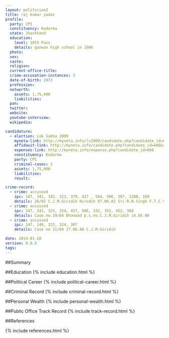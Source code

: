```yaml
---
layout: politician2
title: raj kumar yadav
profile: 
  party: CPI
  constituency: Kodarma
  state: Jharkhand
  education: 
    level: 10th Pass
    details: ganwan high school in 1986
  photo: 
  sex: 
  caste: 
  religion: 
  current-office-title: 
  crime-accusation-instances: 3
  date-of-birth: 1973
  profession: 
  networth: 
    assets: 1,75,000
    liabilities: 
  pan: 
  twitter: 
  website: 
  youtube-interview: 
  wikipedia: 

candidature: 
  - election: Lok Sabha 2009
    myneta-link: http://myneta.info/ls2009/candidate.php?candidate_id=660
    affidavit-link: http://myneta.info/candidate.php?candidate_id=660&scan=original
    expenses-link: http://myneta.info/expense.php?candidate_id=660
    constituency: Kodarma 
    party: CPI
    criminal-cases: 3
    assets: 1,75,000
    liabilities: 
    result:  

crime-record: 
  - crime: accussed
    ipc: 147, 341, 342, 323, 379, 427 , 504, 506, 307, 120B, 109
    details: 26/02 C.J.M.Giridih Hirodih 07.06.02 Sri R.N.Singh F.T.C.VIII,Giridih 23.08.04 
  - crime: accussed
    ipc: 147, 341, 323, 324, 427, 506, 332, 353, 452, 384
    details: Case.no.19/04 Dhanwad p.s.no.C.J.M.Giridih 14.05.08 
  - crime: accussed
    ipc: 147, 148, 323, 324, 307
    details: Case no 21/04 17.06.08 C.J.M.Giridih 

date: 2014-01-28
version: 0.0.5
tags: 
---
```

##Summary


##Education
{% include education.html %}


##Political Career
{% include political-career.html %}


##Criminal Record
{% include criminal-record.html %}


##Personal Wealth
{% include personal-wealth.html %}


##Public Office Track Record
{% include track-record.html %}


##References


{% include references.html %}